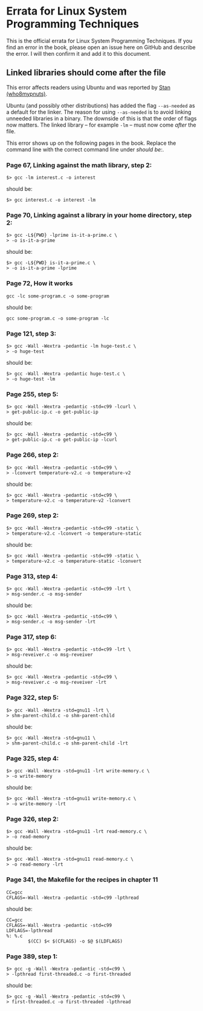 # Errata for Linux System Programming Techniques
This is the official errata for Linux System Programming Techniques. If you
find an error in the book, please open an issue here on GitHub and describe the
error. I will then confirm it and add it to this document.

## Linked libraries should come after the file
This error affects readers using Ubuntu and was reported by [Stan
(who8mypnuts)](https://github.com/who8mypnuts).

Ubuntu (and possibly other distributions) has added the flag `--as-needed` as
a default for the linker. The reason for using `--as-needed` is to avoid
linking unneeded libraries in a binary. The downside of this is that the order
of flags now matters. The linked library – for example `-lm` – must now come
*after* the file.

This error shows up on the following pages in the book. Replace the command
line with the correct command line under *should be:*.

### Page 67, Linking against the math library, step 2:

    $> gcc -lm interest.c -o interest

should be:

    $> gcc interest.c -o interest -lm

### Page 70, Linking against a library in your home directory, step 2:
    
    $> gcc -L${PWD} -lprime is-it-a-prime.c \
    > -o is-it-a-prime

should be:
    
    $> gcc -L${PWD} is-it-a-prime.c \
    > -o is-it-a-prime -lprime

### Page 72, How it works

    gcc -lc some-program.c -o some-program

should be:

    gcc some-program.c -o some-program -lc

### Page 121, step 3:

    $> gcc -Wall -Wextra -pedantic -lm huge-test.c \
    > -o huge-test

should be:

    $> gcc -Wall -Wextra -pedantic huge-test.c \
    > -o huge-test -lm

### Page 255, step 5:

    $> gcc -Wall -Wextra -pedantic -std=c99 -lcurl \
    > get-public-ip.c -o get-public-ip

should be:

    $> gcc -Wall -Wextra -pedantic -std=c99 \
    > get-public-ip.c -o get-public-ip -lcurl

### Page 266, step 2:

    $> gcc -Wall -Wextra -pedantic -std=c99 \
    > -lconvert temperature-v2.c -o temperature-v2

should be:

    $> gcc -Wall -Wextra -pedantic -std=c99 \
    > temperature-v2.c -o temperature-v2 -lconvert

### Page 269, step 2:

    $> gcc -Wall -Wextra -pedantic -std=c99 -static \
    > temperature-v2.c -lconvert -o temperature-static

should be:

    $> gcc -Wall -Wextra -pedantic -std=c99 -static \
    > temperature-v2.c -o temperature-static -lconvert

### Page 313, step 4:

    $> gcc -Wall -Wextra -pedantic -std=c99 -lrt \
    > msg-sender.c -o msg-sender

should be:

    $> gcc -Wall -Wextra -pedantic -std=c99 \
    > msg-sender.c -o msg-sender -lrt

### Page 317, step 6:

    $> gcc -Wall -Wextra -pedantic -std=c99 -lrt \
    > msg-reveiver.c -o msg-reveiver

should be:

    $> gcc -Wall -Wextra -pedantic -std=c99 \
    > msg-reveiver.c -o msg-reveiver -lrt

### Page 322, step 5:


    $> gcc -Wall -Wextra -std=gnu11 -lrt \
    > shm-parent-child.c -o shm-parent-child

should be:

    $> gcc -Wall -Wextra -std=gnu11 \
    > shm-parent-child.c -o shm-parent-child -lrt

### Page 325, step 4:

    $> gcc -Wall -Wextra -std=gnu11 -lrt write-memory.c \
    > -o write-memory

should be:

    $> gcc -Wall -Wextra -std=gnu11 write-memory.c \
    > -o write-memory -lrt

### Page 326, step 2:

    $> gcc -Wall -Wextra -std=gnu11 -lrt read-memory.c \
    > -o read-memory

should be:

    $> gcc -Wall -Wextra -std=gnu11 read-memory.c \
    > -o read-memory -lrt

### Page 341, the Makefile for the recipes in chapter 11

    CC=gcc
    CFLAGS=-Wall -Wextra -pedantic -std=c99 -lpthread

should be:

    CC=gcc
    CFLAGS=-Wall -Wextra -pedantic -std=c99
    LDFLAGS=-lpthread
    %: %.c
            $(CC) $< $(CFLAGS) -o $@ $(LDFLAGS)

### Page 389, step 1:

    $> gcc -g -Wall -Wextra -pedantic -std=c99 \
    > -lpthread first-threaded.c -o first-threaded

should be:

    $> gcc -g -Wall -Wextra -pedantic -std=c99 \
    > first-threaded.c -o first-threaded -lpthread

